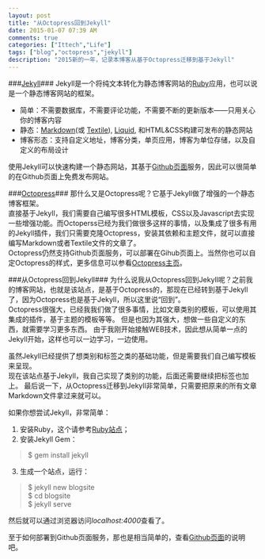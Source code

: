 ```yaml
---
layout: post
title: "从Octopress回到Jekyll"
date: 2015-01-07 07:39 AM
comments: true
categories: ["Ittech","Life"]
tags: ["blog","octopress","jekyll"]
description: "2015新的一年，记录本博客从基于Octopress迁移到基于Jekyll"
---
```


###[Jekyll][jekyll_link]###
Jekyll是一个将纯文本转化为静态博客网站的[Ruby][ruby_link]应用，也可以说是一个静态博客网站的框架。  

- 简单：不需要数据库，不需要评论功能，不需要不断的更新版本——只用关心你的博客内容   
- 静态：[Markdown][markdown_link](或 [Textile][textile_link]), [Liquid][liquid_link], 和HTML&CSS构建可发布的静态网站   
- 博客形态：支持自定义地址，博客分类，单页应用，博客为单位存储，以及自定义的布局设计   
<!-- more -->

使用Jekyll可以快速构建一个静态网站，其基于[Github页面][githubpages_link]服务，因此可以很简单的在Github页面上免费发布网站。   
   
###[Octopress][octopress_link]###
那什么又是Octopress呢？它基于Jekyll做了增强的一个静态博客框架。   
直接基于Jekyll，我们需要自己编写很多HTML模板，CSS以及Javascript去实现一些增强功能。而Octoperss已经为我们做很多这样的事情，以及集成了很多有用的Jekyll插件，我们只需要克隆Octopress，安装其依赖和主题文件，就可以直接编写Markdown或者Textile文件的文章了。   
Octopress仍然支持Github页面服务，可以部署在Gihub页面上。当然你也可以自定Octopress的样式，更多信息可以参看[Octopress主页][octopress_link]。   
   
###从Octopress回到Jekyll###
为什么说我从Octopress回到Jekyll呢？之前我的博客网站，也就是该站点，是基于Octopress的，那现在已经转到基于Jekyll了，因为Octopress也是基于Jekyll，所以这里说“回到”。   
Octopress很强大，已经我我们做了很多事情，比如文章类别的模板，可以使用其集成的插件，基于主题的模板等等。 但是也因为其强大，想做一些自定义的东西，就需要学习更多东西。 由于我刚开始接触WEB技术，因此想从简单一点的Jekyll开始，这样也可以一边学习，一边使用。   
   
虽然Jekyll已经提供了想类别和标签之类的基础功能，但是需要我们自己编写模板来呈现。   
现在该站点基于Jekyll，我自己实现了类别的功能，后面还需要继续把标签也加上。
最后说一下，从Octopress迁移到Jekyll非常简单，只需要把原来的所有文章Markdown文件拿过来就可以。
   
如果你想尝试Jekyll，非常简单：   
1. 安装Ruby，这个请参考[Ruby站点][ruby_link]；   
2. 安装Jekyll Gem：   
> $ gem install jekyll   
   
3. 生成一个站点，运行：
> $ jekyll new blogsite   
> $ cd blogsite   
> $ jekyll serve   
   
然后就可以通过浏览器访问*localhost:4000*查看了。

至于如何部署到Github页面服务，那也是相当简单的，查看[Github页面][githubpages_link]的说明吧。   

[jekyll_link]: http://jekyllcn.com/
[octopress_link]: http://octopress.org/
[ruby_link]: https://www.ruby-lang.org/en/
[markdown_link]: http://daringfireball.net/projects/markdown/
[textile_link]: http://redcloth.org/textile/
[liquid_link]: http://wiki.shopify.com/Liquid
[githubpages_link]: https://pages.github.com/
